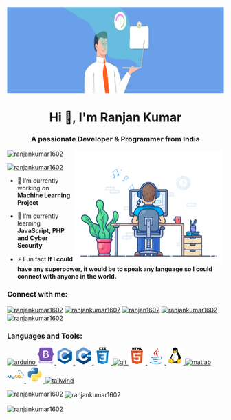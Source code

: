 <img style="width: 100%;" align="top" alt="Banner" height="200" src="images/images.png">
<h1 align="center">Hi 👋, I'm Ranjan Kumar</h1>
<h3 align="center">A passionate Developer & Programmer from India</h3>
<img align="right" alt="Coding" width="350" src="images/image2.gif">

<p align="left"> <img src="https://komarev.com/ghpvc/?username=ranjankumar1602&label=Profile%20views&color=0e75b6&style=flat" alt="ranjankumar1602" /> </p>

<p align="left"> <a href="https://github.com/ranjankumar1602/"><img src="https://github-profile-trophy.vercel.app/?username=ranjankumar1602" alt="ranjankumar1602" /></a> </p>

- 🔭 I’m currently working on **Machine Learning Project**

- 🌱 I’m currently learning **JavaScript, PHP and Cyber Security**

- ⚡ Fun fact **If I could have any superpower, it would be to speak any language so I could connect with anyone in the world.**

<h3 align="left">Connect with me:</h3>
<p align="left">
<a href="https://linkedin.com/in/ranjankumar1602" target="_blank"><img align="center" src="https://raw.githubusercontent.com/rahuldkjain/github-profile-readme-generator/master/src/images/icons/Social/linked-in-alt.svg" alt="ranjankumar1602" height="30" width="40" /></a>
<a href="https://instagram.com/ranjankumar1607" target="_blank"><img align="center" src="https://raw.githubusercontent.com/rahuldkjain/github-profile-readme-generator/master/src/images/icons/Social/instagram.svg" alt="ranjankumar1607" height="30" width="40" /></a>
<a href="https://www.codechef.com/users/ranjan1602" target="_blank"><img align="center" src="https://cdn.jsdelivr.net/npm/simple-icons@3.1.0/icons/codechef.svg" alt="ranjan1602" height="30" width="40" /></a>
<a href="https://www.hackerrank.com/ranjankumar1602" target="_blank"><img align="center" src="https://raw.githubusercontent.com/rahuldkjain/github-profile-readme-generator/master/src/images/icons/Social/hackerrank.svg" alt="ranjankumar1602" height="30" width="40" /></a>
<a href="https://www.leetcode.com/ranjankumar1602" target="_blank"><img align="center" src="https://raw.githubusercontent.com/rahuldkjain/github-profile-readme-generator/master/src/images/icons/Social/leet-code.svg" alt="ranjankumar1602" height="30" width="40" /></a>
</p>

<h3 align="left">Languages and Tools:</h3>
<p align="left"> <a href="https://www.arduino.cc/" target="_blank" rel="noreferrer"> <img src="https://cdn.worldvectorlogo.com/logos/arduino-1.svg" alt="arduino" width="40" height="40"/> </a> <a href="https://getbootstrap.com" target="_blank" rel="noreferrer"> <img src="https://raw.githubusercontent.com/devicons/devicon/master/icons/bootstrap/bootstrap-plain-wordmark.svg" alt="bootstrap" width="40" height="40"/> </a> <a href="https://www.cprogramming.com/" target="_blank" rel="noreferrer"> <img src="https://raw.githubusercontent.com/devicons/devicon/master/icons/c/c-original.svg" alt="c" width="40" height="40"/> </a> <a href="https://www.w3schools.com/cpp/" target="_blank" rel="noreferrer"> <img src="https://raw.githubusercontent.com/devicons/devicon/master/icons/cplusplus/cplusplus-original.svg" alt="cplusplus" width="40" height="40"/> </a> <a href="https://www.w3schools.com/css/" target="_blank" rel="noreferrer"> <img src="https://raw.githubusercontent.com/devicons/devicon/master/icons/css3/css3-original-wordmark.svg" alt="css3" width="40" height="40"/> </a> <a href="https://git-scm.com/" target="_blank" rel="noreferrer"> <img src="https://www.vectorlogo.zone/logos/git-scm/git-scm-icon.svg" alt="git" width="40" height="40"/> </a> <a href="https://www.w3.org/html/" target="_blank" rel="noreferrer"> <img src="https://raw.githubusercontent.com/devicons/devicon/master/icons/html5/html5-original-wordmark.svg" alt="html5" width="40" height="40"/> </a> <a href="https://www.java.com" target="_blank" rel="noreferrer"> <img src="https://raw.githubusercontent.com/devicons/devicon/master/icons/java/java-original.svg" alt="java" width="40" height="40"/> </a> <a href="https://www.linux.org/" target="_blank" rel="noreferrer"> <img src="https://raw.githubusercontent.com/devicons/devicon/master/icons/linux/linux-original.svg" alt="linux" width="40" height="40"/> </a> <a href="https://www.mathworks.com/" target="_blank" rel="noreferrer"> <img src="https://upload.wikimedia.org/wikipedia/commons/2/21/Matlab_Logo.png" alt="matlab" width="40" height="40"/> </a> <a href="https://www.mysql.com/" target="_blank" rel="noreferrer"> <img src="https://raw.githubusercontent.com/devicons/devicon/master/icons/mysql/mysql-original-wordmark.svg" alt="mysql" width="40" height="40"/> </a> <a href="https://www.python.org" target="_blank" rel="noreferrer"> <img src="https://raw.githubusercontent.com/devicons/devicon/master/icons/python/python-original.svg" alt="python" width="40" height="40"/> </a> <a href="https://tailwindcss.com/" target="_blank" rel="noreferrer"> <img src="https://www.vectorlogo.zone/logos/tailwindcss/tailwindcss-icon.svg" alt="tailwind" width="40" height="40"/> </a> </p>

<p><img align="left" src="https://github-readme-stats.vercel.app/api/top-langs?username=ranjankumar1602&show_icons=true&locale=en&layout=compact" alt="ranjankumar1602" /></p>

<p>&nbsp;<img align="center" src="https://github-readme-stats.vercel.app/api?username=ranjankumar1602&show_icons=true&locale=en" alt="ranjankumar1602" /></p>

<p><img align="center" src="https://github-readme-streak-stats.herokuapp.com/?user=ranjankumar1602&" alt="ranjankumar1602" /></p>
